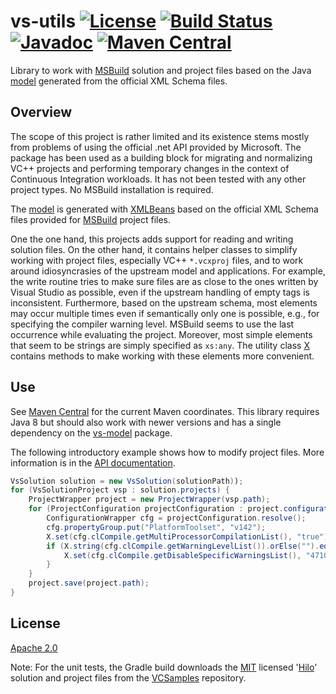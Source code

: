 # vs-utils  [![License](https://img.shields.io/github/license/isotes/vs-utils)](LICENSE)  [![Build Status](https://travis-ci.com/isotes/vs-utils.svg?branch=master)](https://travis-ci.com/isotes/vs-utils)  [![Javadoc](https://img.shields.io/badge/docs-javadoc-blue)](https://isotes.github.io/javadoc/vs-utils-1.0.0/)  [![Maven Central](https://img.shields.io/maven-metadata/v?metadataUrl=https%3A%2F%2Frepo1.maven.org%2Fmaven2%2Fio%2Fgithub%2Fisotes%2Fvs-utils%2Fmaven-metadata.xml)](https://search.maven.org/search?q=g:io.github.isotes%20a:vs-utils)

Library to work with [MSBuild](https://github.com/microsoft/msbuild) solution and project files based on the Java [model](https://github.com/isotes/vs-model) generated from the official XML Schema files.


## Overview
The scope of this project is rather limited and its existence stems mostly from problems of using the official .net API provided by Microsoft. The package has been used as a building block for migrating and normalizing VC++ projects and performing temporary changes in the context of Continuous Integration workloads. It has not been tested with any other project types. No MSBuild installation is required.

The [model](https://github.com/isotes/vs-model) is generated with [XMLBeans](https://xmlbeans.apache.org/) based on the official XML Schema files provided for [MSBuild](https://github.com/microsoft/msbuild) project files.

One the one hand, this projects adds support for reading and writing solution files. On the other hand, it contains helper classes to simplify working with project files, especially VC++ `*.vcxproj` files, and to work around idiosyncrasies of the upstream model and applications. For example, the write routine tries to make sure files are as close to the ones written by Visual Studio as possible, even if the upstream handling of empty tags is inconsistent. Furthermore, based on the upstream schema, most elements may occur multiple times even if semantically only one is possible, e.g., for specifying the compiler warning level. MSBuild seems to use the last occurrence while evaluating the project. Moreover, most simple elements that seem to be strings are simply specified as `xs:any`. The utility class [X](https://isotes.github.io/javadoc/vs-utils-1.0.0/io/github/isotes/vs/utils/X.html) contains methods to make working with these elements more convenient.


## Use
See [Maven Central](https://search.maven.org/search?q=g:io.github.isotes%20a:vs-utils) for the current Maven coordinates. This library requires Java 8 but should also work with newer versions and has a single dependency on the [vs-model](https://search.maven.org/search?q=g:io.github.isotes%20a:vs-model) package.

The following introductory example shows how to modify project files. More information is in the [API documentation](https://isotes.github.io/javadoc/vs-utils-1.0.0/).

```java
VsSolution solution = new VsSolution(solutionPath));
for (VsSolutionProject vsp : solution.projects) {
    ProjectWrapper project = new ProjectWrapper(vsp.path);
    for (ProjectConfiguration projectConfiguration : project.configurations()) {
        ConfigurationWrapper cfg = projectConfiguration.resolve();
        cfg.propertyGroup.put("PlatformToolset", "v142");
        X.set(cfg.clCompile.getMultiProcessorCompilationList(), "true");
        if (X.string(cfg.clCompile.getWarningLevelList()).orElse("").equals("Level4")) {
            X.set(cfg.clCompile.getDisableSpecificWarningsList(), "4710;4711");
        }
    }
    project.save(project.path);
}
```


## License
[Apache 2.0](LICENSE)

Note: For the unit tests, the Gradle build downloads the [MIT](https://github.com/microsoft/VCSamples/blob/master/license.txt) licensed '[Hilo](https://github.com/microsoft/VCSamples/tree/master/VC2015Samples/Hilo/C%2B%2B)' solution and project files from the [VCSamples](https://github.com/microsoft/VCSamples) repository.
